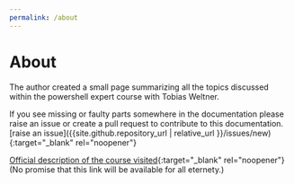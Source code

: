 ```yaml
---
permalink: /about
---
```

# About
The author created a small page summarizing all the topics discussed within the powershell expert course with Tobias Weltner. 

If you see missing or faulty parts somewhere in the documentation please raise an issue or create a pull request to contribute to this documentation.  
[raise an issue]({{site.github.repository_url | relative_url }}/issues/new){:target="_blank" rel="noopener"}

[Official description of the course visited](https://www.realstuff.ch/powershell-expert-class){:target="_blank" rel="noopener"} (No promise that this link will be available for all eternety.)